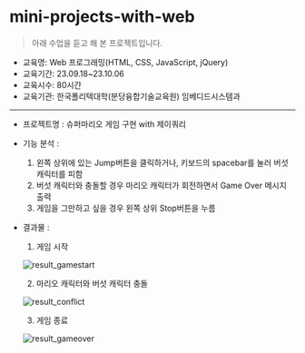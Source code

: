 # mini-projects-with-web    

> 아래 수업을 듣고 해 본 프로젝트입니다.
- 교육명: Web 프로그래밍(HTML, CSS, JavaScript, jQuery)
- 교육기간: 23.09.18~23.10.06
- 교육시수: 80시간
- 교육기관: 한국폴리텍대학(분당융합기술교육원) 임베디드시스템과 

---  
- 프로젝트명 : 슈퍼마리오 게임 구현 with 제이쿼리  
- 기능  분석 : 
  
    1. 왼쪽 상위에 있는 Jump버튼을 클릭하거나, 키보드의 spacebar를 눌러 버섯 캐릭터를 피함
    2. 버섯 캐릭터와 충돌할 경우 마리오 캐릭터가 회전하면서 Game Over 메시지 출력
    3. 게임을 그만하고 싶을 경우 왼쪽 상위 Stop버튼을 누름
 
 - 결과물 : 
  
    1. 게임 시작 
   
      ![result_gamestart](https://github.com/Minhee713/mini-projects-with-web/assets/127821647/5c39b9a5-723d-4511-95f0-6f9c95ff72d5)

    
    2. 마리오 캐릭터와 버섯 캐릭터 충돌  
   
      ![result_conflict](https://github.com/Minhee713/mini-projects-with-web/assets/127821647/f22c235e-8394-4c31-b606-20a2f4794ea1)

    3. 게임 종료  
   
      ![result_gameover](https://github.com/Minhee713/mini-projects-with-web/assets/127821647/98407b82-9e3f-41d0-9c6d-9cc2b367cedf)

